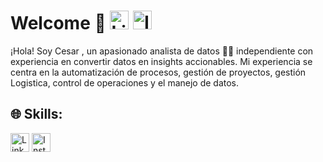 #  Welcome :pear: [<img src="https://upload.wikimedia.org/wikipedia/commons/c/ca/LinkedIn_logo_initials.png" alt="LinkedIn" width="30"/>](https://www.linkedin.com/in/cesar-juarez-444a03166/) [<img src="https://upload.wikimedia.org/wikipedia/commons/e/e7/Instagram_logo_2016.svg" alt="Instagram" width="30"/>](https://www.instagram.com/cesarjuarezda/)

¡Hola! Soy Cesar , un apasionado analista de datos 👨‍💻 independiente con experiencia en convertir datos en insights accionables. Mi experiencia se centra en la automatización de procesos, gestión de proyectos, gestión Logistica, control de operaciones y el manejo de datos.
## 🌐 Skills:
[<img src="https://upload.wikimedia.org/wikipedia/commons/c/ca/LinkedIn_logo_initials.png" alt="LinkedIn" width="30"/>](https://www.linkedin.com/in/cesar-juarez-444a03166/) [<img src="https://upload.wikimedia.org/wikipedia/commons/e/e7/Instagram_logo_2016.svg" alt="Instagram" width="30"/>](https://www.instagram.com/cesarjuarezda/)
